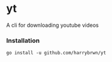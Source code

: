 # yt

A cli for downloading youtube videos


### Installation
```
go install -u github.com/harrybrwn/yt
```
